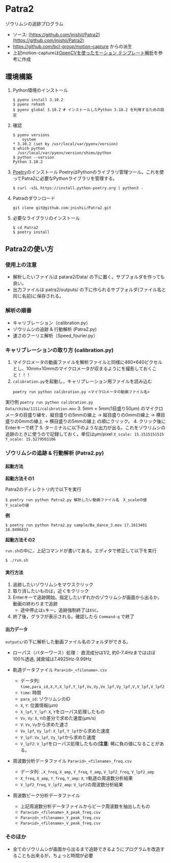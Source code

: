 # Patra2

ゾウリムシの追跡プログラム

- ソース: [https://github.com/jnishii/Patra2](https://github.com/jnishii/Patra2)
- https://github.com/bcl-group/motion-capture からの派生
- 上記motion-captureは[OpenCVを使ったモーション テンプレート解析](https://qiita.com/hitomatagi/items/a4ecf7babdbe710208ae)を参考に作成

## 環境構築

1. Python環境のインストール

    ```
    $ pyenv install 3.10.2
    $ pyenv rehash
    $ pyenv global 3.10.2 # インストールしたPython 3.10.2 を利用するための設定
    ```
2. 確認
    ```
    $ pyenv versions
    	system
    * 3.10.2 (set by /usr/local/var/pyenv/version)
    $ which python
      /usr/local/var/pyenv/version/shims/python
    $ python --version
    Python 3.10.2
    ```
3. [Poetry](https://python-poetry.org/docs/)のインストール
    PoetryはPythonのライブラリ管理ツール。これを使ってPatra2に必要なPythonライブラリを管理する。
    ```
    $ curl -sSL https://install.python-poetry.org | python3 -
    ```
4. Patraのダウンロード
    ```
    git clone git@github.com:jnishii/Patra2.git
    ```
5. 必要なライブラリのインストール
    ```
    $ cd Patra2
    $ poetry install
    ```

## Patra2の使い方
### 使用上の注意

- 解析したいファイルは patara2/Data/ の下に置く。サブフォルダを作っても良い。
- 出力ファイルは patra2/outputs/ の下に作られるサブフォルダ(ファイル名と同じ名前)に保存される。

### 解析の順番

- キャリブレーション（calibration.py）
- ゾウリムシの追跡 & 行動解析 (Patra2.py)
- 速さのフーリエ解析（Speed_fourier.py）

### キャリブレーションの取り方 (calibration.py)

1. マイクロメータの動画ファイルを解析ファイルと同様に460×640ピクセルとし、10mm×10mmのマイクロメータが収まるようにを撮影しておくこと！！！
2. `calibration.py`を起動し，キャリブレーション用ファイルを読み込む
    ```
    poetry run python calibration.py <マイクロメータの動画ファイル名>
    ```
実行例
    ```
    poetry run python calibration.py Data/chiba/1111/calibration.mov
    ```
3. 5mm × 5mm(1目盛り50μm) のマイクロメータの目盛り線を、縦目盛りの5mmの線上 → 縦目盛りの0mmの線上 → 横目盛りの0mmの線上 → 横目盛りの5mmの線上 の順にクリック。
4. クリック後にEnterキーで終了
5. ターミナルに以下のような出力が出る。これをゾウリムシの追跡のときに使うので記録しておく。単位はμm/pixel
    ```
    X_scale: 15.1515151515 
    Y_scale: 15.5279503106 
    ```

### ゾウリムシの追跡 & 行動解析 (Patra2.py)

#### 起動方法
**起動方法その1**

Patra2のディレクトリ内で以下を実行

```
$ poetry run python Patra2.py 解析したい動画ファイル名　X_scaleの値　Y_scaleの値
```

**例**

```
$ poetry run python Patra2.py sample/Ba_dance_3.mov 17.1613401 16.8496433
```


**起動方法その2**

`run.sh`の中に，上記コマンドが書いてある。エディタで修正して以下を実行
```
$ ./run.sh
```

#### 実行方法

1. 追跡したいゾウリムシをマウスクリック
2. 取り消したいものは，近くをクリック
3. Enterキーで追跡開始。指定したいずれかのゾウリムシが画面から出るか，動画の終わりまで追跡
    -  途中停止は`s`キー。追跡強制終了は`ESC`。
5. 終了後，グラフが表示される。確認したら `Command-q` で終了


#### 出力データ

`outputs/`の下に解析した動画ファイル名のフォルダができる。

- ローパス（バターワース）処理： 直流成分は1/2, 約0-7.4Hzまではほぼ100%透過, 減衰域は7.4925Hz-9.99Hz
- 軌道データファイル `Para<id>_<filename>.csv`
    - データ列: `time,para_id,X,Y,X_lpf,Y_lpf,Vx,Vy,Vx_lpf,Vy_lpf,V,V_lpf,V_lpf2`
    - `time`: 時間
    - `para_id`: ゾウリムシのID
    - `X`, `Y`: 位置情報(μm)
    - `X_lpf`, `Y_lpf`: `X`, `Y`をローパス処理したもの
    - `Vx`, `Vy`: `X`, `Y`の差分で求めた速度(μm/s)
    - `V`: `Vx`, `Vy`から求めた速さ
    - `Vx_lpf`, `Vy_lpf`: `X_lpf`, `Y_lpf`から求めた速度
    - `V_lpf`: `Vx_lpf`, `Vy_lpf`から求めた速度
    - `V_lpf2`: `V_lpf`をローパス処理したもの(**注意**: 稀に負の値になることがある。

- 周波数分析データファイル `Para<id>_<filename>_freq.csv`
    - データ列: `,X_freq`, `X_amp`, `Y_freq`, `Y_amp`, `V_lpf2_freq`, `V_lpf2_amp`
    - `X_freq`, `X_amp`, `Y_freq`, `Y_amp`: `X`, `Y`軌道の周波数分析結果
    - `V_lpf2_freq`, `V_lpf2_amp`: `V_lpf2`の周波数分析結果
- 周波数ピーク分析データファイル
    - 上記周波数分析データファイルからピーク周波数を抽出したもの
    - `Para<id>_<filename>_X_peak_freq.csv`
    - `Para<id>_<filename>_Y_peak_freq.csv`
    - `Para<id>_<filename>_V_peak_freq.csv`


### そのほか

- 全てのゾウリムシが画面から出るまで追跡できるようにプログラムを改造することも出来るが，ちょっと時間が必要
